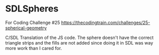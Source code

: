 # SDLSpheres

For Coding Challenge #25 https://thecodingtrain.com/challenges/25-spherical-geometry

C/SDL Translation of the JS code. The sphere doesn't have the correct triangle strips and the fills are not added since doing it in SDL was way more work than I cared for.


